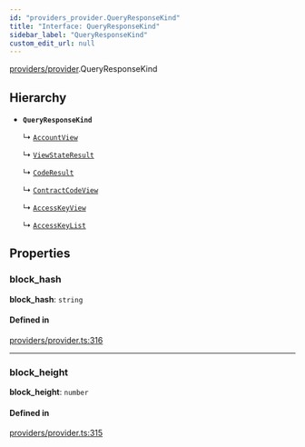 ```yaml
---
id: "providers_provider.QueryResponseKind"
title: "Interface: QueryResponseKind"
sidebar_label: "QueryResponseKind"
custom_edit_url: null
---
```


[providers/provider](../modules/providers_provider.md).QueryResponseKind

## Hierarchy

- **`QueryResponseKind`**

  ↳ [`AccountView`](providers_provider.AccountView.md)

  ↳ [`ViewStateResult`](providers_provider.ViewStateResult.md)

  ↳ [`CodeResult`](providers_provider.CodeResult.md)

  ↳ [`ContractCodeView`](providers_provider.ContractCodeView.md)

  ↳ [`AccessKeyView`](providers_provider.AccessKeyView.md)

  ↳ [`AccessKeyList`](providers_provider.AccessKeyList.md)

## Properties

### block\_hash

 **block\_hash**: `string`

#### Defined in

[providers/provider.ts:316](https://github.com/maxhr/near--near-api-js/blob/81563440/packages/near-api-js/src/providers/provider.ts#L316)

___

### block\_height

 **block\_height**: `number`

#### Defined in

[providers/provider.ts:315](https://github.com/maxhr/near--near-api-js/blob/81563440/packages/near-api-js/src/providers/provider.ts#L315)
